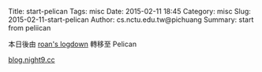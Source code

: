 Title: start-pelican
Tags: misc
Date: 2015-02-11 18:45
Category: misc
Slug: 2015-02-11-start-pelican
Author: cs.nctu.edu.tw@pichuang 
Summary: start from peliican

本日後由 [roan's logdown](http://roan.logdown.com) 轉移至 Pelican

[blog.night9.cc](http://blog.night9.cc)
